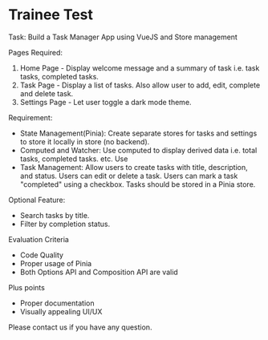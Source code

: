 # Trainee Test

Task: Build a Task Manager App using VueJS and Store management

Pages Required:
1. Home Page - Display welcome message and a summary of task i.e. task tasks, completed tasks.
2. Task Page - Display a list of tasks. Also allow user to add, edit, complete and delete task.
3. Settings Page - Let user toggle a dark mode theme.

Requirement:
- State Management(Pinia):
  Create separate stores for tasks and settings to store it locally in store (no backend).
- Computed and Watcher:
  Use computed to display derived data i.e. total tasks, completed tasks. etc.
  Use 
- Task Management:
  Allow users to create tasks with title, description, and status.
  Users can edit or delete a task.
  Users can mark a task "completed" using a checkbox.
  Tasks should be stored in a Pinia store.
  
Optional Feature:
- Search tasks by title.
- Filter by completion status.

Evaluation Criteria
- Code Quality
- Proper usage of Pinia
- Both Options API and Composition API are valid

Plus points
- Proper documentation
- Visually appealing UI/UX

Please contact us if you have any question.

